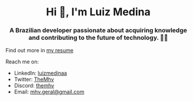 <h1 align="center">Hi 👋, I'm Luiz Medina</h1>

<h3 align="center">
  A Brazilian developer passionate about acquiring knowledge and contributing to
  the future of technology. 👨‍💻
</h3>

Find out more in [my resume](https://themhv.github.io/my-resume/)

Reach me on:
- LinkedIn: [luizmedinaa](https://www.linkedin.com/in/luizmedinaa/)
- Twitter: [TheMhv](https://twitter.com/TheMhv)
- Discord: [themhv](https://discordapp.com/users/230145118814863362)
- Email: [mhv.geral@gmail.com](mailto:mhv.geral@gmail.com)
